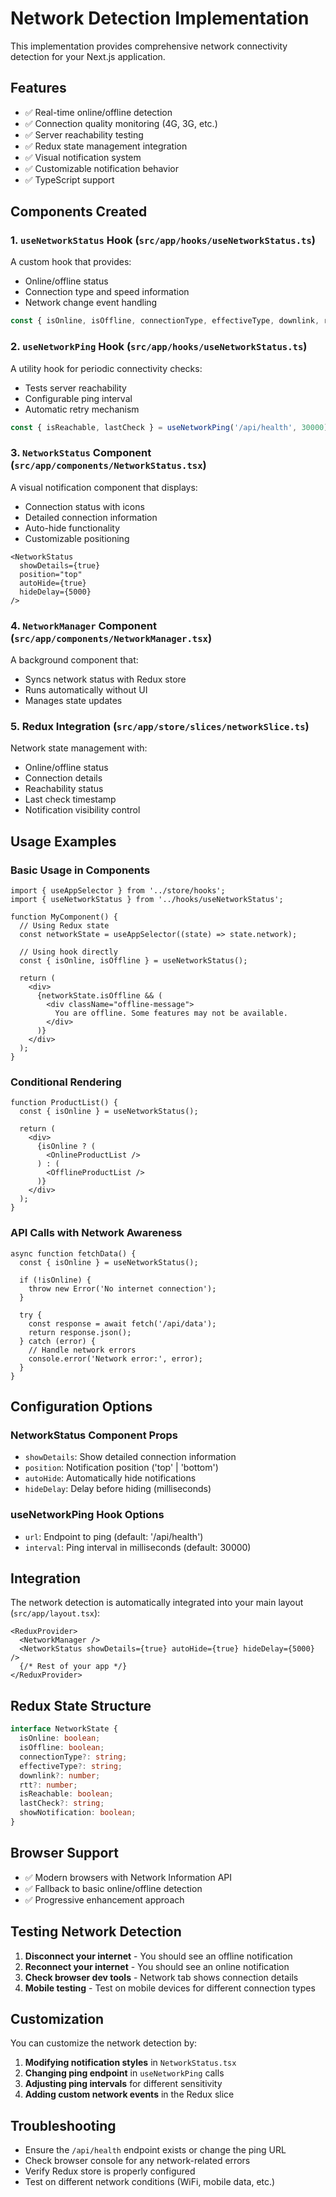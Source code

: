# Network Detection Implementation

This implementation provides comprehensive network connectivity detection for your Next.js application.

## Features

- ✅ Real-time online/offline detection
- ✅ Connection quality monitoring (4G, 3G, etc.)
- ✅ Server reachability testing
- ✅ Redux state management integration
- ✅ Visual notification system
- ✅ Customizable notification behavior
- ✅ TypeScript support

## Components Created

### 1. `useNetworkStatus` Hook (`src/app/hooks/useNetworkStatus.ts`)

A custom hook that provides:
- Online/offline status
- Connection type and speed information
- Network change event handling

```typescript
const { isOnline, isOffline, connectionType, effectiveType, downlink, rtt } = useNetworkStatus();
```

### 2. `useNetworkPing` Hook (`src/app/hooks/useNetworkStatus.ts`)

A utility hook for periodic connectivity checks:
- Tests server reachability
- Configurable ping interval
- Automatic retry mechanism

```typescript
const { isReachable, lastCheck } = useNetworkPing('/api/health', 30000);
```

### 3. `NetworkStatus` Component (`src/app/components/NetworkStatus.tsx`)

A visual notification component that displays:
- Connection status with icons
- Detailed connection information
- Auto-hide functionality
- Customizable positioning

```tsx
<NetworkStatus 
  showDetails={true} 
  position="top" 
  autoHide={true} 
  hideDelay={5000} 
/>
```

### 4. `NetworkManager` Component (`src/app/components/NetworkManager.tsx`)

A background component that:
- Syncs network status with Redux store
- Runs automatically without UI
- Manages state updates

### 5. Redux Integration (`src/app/store/slices/networkSlice.ts`)

Network state management with:
- Online/offline status
- Connection details
- Reachability status
- Last check timestamp
- Notification visibility control

## Usage Examples

### Basic Usage in Components

```tsx
import { useAppSelector } from '../store/hooks';
import { useNetworkStatus } from '../hooks/useNetworkStatus';

function MyComponent() {
  // Using Redux state
  const networkState = useAppSelector((state) => state.network);
  
  // Using hook directly
  const { isOnline, isOffline } = useNetworkStatus();
  
  return (
    <div>
      {networkState.isOffline && (
        <div className="offline-message">
          You are offline. Some features may not be available.
        </div>
      )}
    </div>
  );
}
```

### Conditional Rendering

```tsx
function ProductList() {
  const { isOnline } = useNetworkStatus();
  
  return (
    <div>
      {isOnline ? (
        <OnlineProductList />
      ) : (
        <OfflineProductList />
      )}
    </div>
  );
}
```

### API Calls with Network Awareness

```tsx
async function fetchData() {
  const { isOnline } = useNetworkStatus();
  
  if (!isOnline) {
    throw new Error('No internet connection');
  }
  
  try {
    const response = await fetch('/api/data');
    return response.json();
  } catch (error) {
    // Handle network errors
    console.error('Network error:', error);
  }
}
```

## Configuration Options

### NetworkStatus Component Props

- `showDetails`: Show detailed connection information
- `position`: Notification position ('top' | 'bottom')
- `autoHide`: Automatically hide notifications
- `hideDelay`: Delay before hiding (milliseconds)

### useNetworkPing Hook Options

- `url`: Endpoint to ping (default: '/api/health')
- `interval`: Ping interval in milliseconds (default: 30000)

## Integration

The network detection is automatically integrated into your main layout (`src/app/layout.tsx`):

```tsx
<ReduxProvider>
  <NetworkManager />
  <NetworkStatus showDetails={true} autoHide={true} hideDelay={5000} />
  {/* Rest of your app */}
</ReduxProvider>
```

## Redux State Structure

```typescript
interface NetworkState {
  isOnline: boolean;
  isOffline: boolean;
  connectionType?: string;
  effectiveType?: string;
  downlink?: number;
  rtt?: number;
  isReachable: boolean;
  lastCheck?: string;
  showNotification: boolean;
}
```

## Browser Support

- ✅ Modern browsers with Network Information API
- ✅ Fallback to basic online/offline detection
- ✅ Progressive enhancement approach

## Testing Network Detection

1. **Disconnect your internet** - You should see an offline notification
2. **Reconnect your internet** - You should see an online notification
3. **Check browser dev tools** - Network tab shows connection details
4. **Mobile testing** - Test on mobile devices for different connection types

## Customization

You can customize the network detection by:

1. **Modifying notification styles** in `NetworkStatus.tsx`
2. **Changing ping endpoint** in `useNetworkPing` calls
3. **Adjusting ping intervals** for different sensitivity
4. **Adding custom network events** in the Redux slice

## Troubleshooting

- Ensure the `/api/health` endpoint exists or change the ping URL
- Check browser console for any network-related errors
- Verify Redux store is properly configured
- Test on different network conditions (WiFi, mobile data, etc.)

